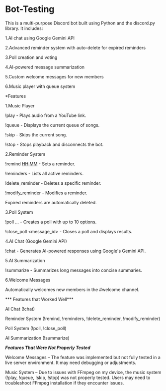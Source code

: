 # Bot-Testing
This is a multi-purpose Discord bot built using Python and the discord.py library. It includes:

1.AI chat using Google Gemini API

2.Advanced reminder system with auto-delete for expired reminders

3.Poll creation and voting

4.AI-powered message summarization

5.Custom welcome messages for new members

6.Music player with queue system

*Features

1.Music Player

!play <URL> - Plays audio from a YouTube link.

!queue - Displays the current queue of songs.

!skip - Skips the current song.

!stop - Stops playback and disconnects the bot.

2.Reminder System

!remind <DD-MM-YYYY> <HH:MM> <message> - Sets a reminder.

!reminders - Lists all active reminders.

!delete_reminder <ID> - Deletes a specific reminder.

!modify_reminder <ID> <new date> <new time> <new message> - Modifies a reminder.

Expired reminders are automatically deleted.

3.Poll System

!poll <question> <option1> <option2> ... - Creates a poll with up to 10 options.

!close_poll <message_id> - Closes a poll and displays results.

4.AI Chat (Google Gemini API)

!chat <message> - Generates AI-powered responses using Google's Gemini API.

5.AI Summarization

!summarize <message> - Summarizes long messages into concise summaries.

6.Welcome Messages

Automatically welcomes new members in the #welcome channel.


*** Features that Worked Well***

AI Chat (!chat)

Reminder System (!remind, !reminders, !delete_reminder, !modify_reminder)

Poll System (!poll, !close_poll)

AI Summarization (!summarize)

***Features That Were Not Properly Tested***

Welcome Messages – The feature was implemented but not fully tested in a live server environment. It may need debugging or adjustments.

Music System – Due to issues with FFmpeg on my device, the music system (!play, !queue, !skip, !stop) was not properly tested. Users may need to troubleshoot FFmpeg installation if they encounter issues.
